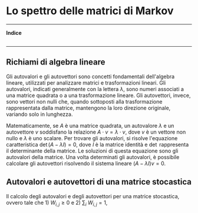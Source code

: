 
# Lo spettro delle matrici di Markov

---
**Indice**
```table-of-contents
```
---

## Richiami di algebra lineare

Gli autovalori e gli autovettori sono concetti fondamentali dell'algebra lineare, utilizzati per analizzare matrici e trasformazioni lineari. Gli autovalori, indicati generalmente con la lettera $\lambda$, sono numeri associati a una matrice quadrata o a una trasformazione lineare. Gli autovettori, invece, sono vettori non nulli che, quando sottoposti alla trasformazione rappresentata dalla matrice, mantengono la loro direzione originale, variando solo in lunghezza.

Matematicamente, se $A$ è una matrice quadrata, un autovalore $\lambda$ e un autovettore $v$ soddisfano la relazione $A\cdot v = \lambda\cdot v$, dove $v$ è un vettore non nullo e $\lambda$ è uno scalare. Per trovare gli autovalori, si risolve l'equazione caratteristica $\det(A - \lambda I) = 0$, dove $I$ è la matrice identità e $⁡\det$ rappresenta il determinante della matrice. Le soluzioni di questa equazione sono gli autovalori della matrice. Una volta determinati gli autovalori, è possibile calcolare gli autovettori risolvendo il sistema lineare $(A - \lambda I)v = 0$.

## Autovalori e autovettori di una matrice stocastica

Il calcolo degli autovalori e degli autovettori per una matrice stocastica, ovvero tale che 1) $W_{i,j} \ge 0$
e 2) $\sum_i\ W_{i,j} = 1$, 